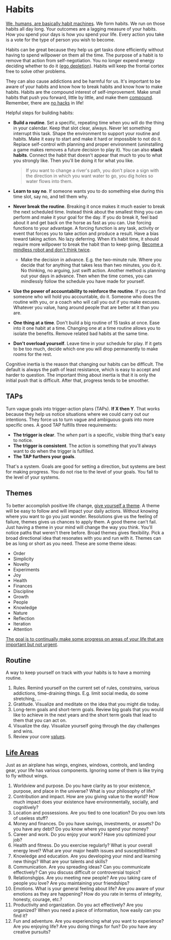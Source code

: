 # Habits

[We, humans, are basically habit machines](https://twitter.com/JamesClear/status/1059504529111158784). We form habits. We run on those habits all day long. Your outcomes are a lagging measure of your habits. How you spend your days is how you spend your life. Every action you take is a vote for the type of person you wish to become.

Habits can be great because they help us get tasks done efficiently without having to spend willpower on them all the time. The purpose of a habit is to remove that action from self-negotiation. You no longer expend energy deciding whether to do it ([ego depletion](https://en.wikipedia.org/wiki/Ego_depletion)). Habits will keep the frontal cortex free to solve other problems.

They can also cause addictions and be harmful for us. It's important to be aware of your habits and know how to break habits and know how to make habits. Habits are the compound interest of self-improvement. Make small habits that push you forward, little by little, and make them [compound](https://www.investopedia.com/terms/c/compoundinterest.asp). Remember, there are [no hacks](http://www.collaborativefund.com/blog/useful-hacks/) in life!

Helpful steps for building habits:

- **Build a routine**. Set a specific, repeating time when you will do the thing in your calendar. Keep that slot clear, always. Never let something interrupt this task. Shape the environment to support your routine and habits. Make it easy to start and make it hard or impossible to not do it. Replace self-control with planning and proper environment (uninstalling a game makes removes a future decision to play it). You can also **stack habits**. Connect the habit that doesn't appear that much to you to what you strongly like. Then you'll be doing it for what you like.

  > If you want to change a river's path, you don't place a sign with the direction in which you want water to go, you dig holes so water flows into them.

- **Learn to say no**. If someone wants you to do something else during this time slot, say no, and tell them why.
- **Never break the routine**. Breaking it once makes it much easier to break the next scheduled time. Instead think about the smallest thing you can perform and make it your goal for the day. If you do break it, feel bad about it and get back on the horse as fast as you can. Use forcing functions to your advantage. A forcing function is any task, activity or event that forces you to take action and produce a result. Have a bias toward taking action. No lazy deferring. When it’s habit time, it should require more willpower to break the habit than to keep going. [Become a mindless robot and don't think twice](https://tiffanymatthe.com/not-thinking).
  - Make the decision in advance. E.g. the two-minute rule. Where you decide that for anything that takes less than two minutes, you do it. No thinking, no arguing, just swift action. Another method is planning out your days in advance. Then when the time comes, you can mindlessly follow the schedule you have made for yourself.
- **Use the power of accountability to reinforce the routine**. If you can find someone who will hold you accountable, do it. Someone who does the routine with you, or a coach who will call you out if you make excuses. Whatever you value, hang around people that are better at it than you are.
- **One thing at a time**. Don't build a big routine of 15 tasks at once. Ease into it one habit at a time. Changing one at a time routine allows you to isolate the benefits. Remove related bad habits at the same time.
- **Don't overload yourself**. Leave time in your schedule for play. If it gets to be too much, decide which one you will drop permanently to make rooms for the rest.

Cognitive inertia is the reason that changing our habits can be difficult. The default is always the path of least resistance, which is easy to accept and harder to question. The important thing about inertia is that it is only the initial push that is difficult. After that, progress tends to be smoother.

## TAPs

Turn vague goals into trigger-action plans (TAPs). **If X then Y**. That works because they help us notice situations where we could carry out our intentions. They force us to turn vague and ambiguous goals into more specific ones. A good TAP fulfills three requirements:

- **The trigger is clear**. The _when_ part is a specific, visible thing that's easy to notice.
- **The trigger is consistent**. The action is something that you'll always want to do when the trigger is fulfilled.
- **The TAP furthers your goals**.

That's a system. Goals are good for setting a direction, but systems are best for making progress. You do not rise to the level of your goals. You fall to the level of your systems.

## Themes

To better accomplish positive life change, [give yourself a theme](https://youtu.be/NVGuFdX5guE). A theme will be easy to follow and will impact your daily actions. Without knowing where you want to go you just wonder. Resolutions give us the feeling of failure, themes gives us chances to apply them. A good theme can't fail. Just having a theme in your mind will change the way you think. You'll notice paths that weren't there before. Broad themes gives flexibility. Pick a broad directional idea that resonates with you and run with it. Themes can be as long or short as you need. These are some theme ideas:

- Order
- Simplicity
- Novelty
- Experiments
- Joy
- Health
- Finances
- Discipline
- Growth
- People
- Knowledge
- Nature
- Reflection
- Iteration
- Attention

[The goal is to continually make some progress on areas of your life that are important but not urgent](https://news.ycombinator.com/item?id=25582580).

## Routine

A way to keep yourself on track with your habits is to have a morning routine.

1. Rules. Remind yourself on the current set of rules, constrains, various addictions, time-draining things. E.g. limit social media, do some stretching, ...
2. Gratitude. Visualize and meditate on the idea that you might die today.
3. Long-term goals and short-term goals. Review big goals that you would like to achieve in the next years and the short term goals that lead to them that you can act on.
4. Visualize the day. Visualize yourself going through the day challenges and wins.
5. Review your core [values](values.md).

## [Life Areas](https://alexvermeer.com/life-areas/)

Just as an airplane has wings, engines, windows, controls, and landing gear, your life has various components. Ignoring some of them is like trying to fly without wings.

1. Worldview and purpose. Do you have clarity as to your existence, purpose, and place in the universe? What is your philosophy of life?
2. Contribution and impact. How are you giving value to the world? How much impact does your existence have environmentally, socially, and cognitively?
3. Location and possessions. Are you tied to one location? Do you own lots of useless stuff?
4. Money and finances. Do you have savings, investments, or assets? Do you have any debt? Do you know where you spend your money?
5. Career and work. Do you enjoy your work? Have you optimized your job?
6. Health and fitness. Do you exercise regularly? What is your overall energy level? What are your major health issues and susceptibilities?
7. Knowledge and education. Are you developing your mind and learning new things? What are your talents and skills?
8. Communication. Are you spreading ideas? Can you communicate effectively? Can you discuss difficult or controversial topics?
9. Relationshgips. Are you meeting new people? Are you taking care of people you love? Are you maintaining your friendships?
10. Emotions. What is your general feeling about life? Are you aware of your emotions as they are happening? How do you rate in terms of integrity, honesty, courage, etc.?
11. Productivity and organization. Do you act effectively? Are you organized? When you need a piece of information, how easily can you find it?
12. Fun and adventure. Are you experiencing what you want to experience? Are you enjoying life? Are you doing things for fun? Do you have any creative pursuits?
